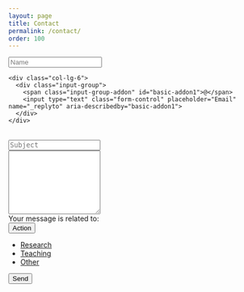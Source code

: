 ```yaml
---
layout: page
title: Contact
permalink: /contact/
order: 100
---
```



<form accept-charset="UTF-8" action="http://formspree.io/jparra@physics.ucla.edu" method="POST">
  <div class="row">
    <div class="col-lg-6">
      <div class="input-group">
        <span class="input-group-addon" id="basic-addon1">
        <span class="glyphicon glyphicon-user" aria-hidden="true"></span></span>
        <input type="text" class="form-control" placeholder="Name" name="name" aria-describedby="basic-addon1">
      </div>
    </div>

    <div class="col-lg-6">
      <div class="input-group">
        <span class="input-group-addon" id="basic-addon1">@</span>
        <input type="text" class="form-control" placeholder="Email" name="_replyto" aria-describedby="basic-addon1">
      </div>
    </div>

  </div>
  <br>

  <div class="form-group">
    <textarea class="form-control" id="exampleTextarea" name="subject" rows="1" placeholder="Subject" style="resize:none"></textarea>
  </div>

  <div class="form-group">
    <textarea class="form-control" id="exampleTextarea" name="body" rows="8"></textarea>
  </div>

<div class="row">
   <div class="col-lg-6">
     <div class="input-group">
       <span class="input-group-addon">Your message is related to:</span>
       <div class="input-group-btn">
         <button type="button" class="btn btn-default dropdown-toggle" data-toggle="dropdown" aria-haspopup="true" aria-expanded="false">Action <span class="caret"></span></button>
         <ul class="dropdown-menu dropdown-menu-right">
           <li><a href="#">Research</a></li>
           <li><a href="#">Teaching</a></li>
           <li><a href="#">Other</a></li>
         </ul>
       </div>
     </div>
  </div>
  <div class="col-lg-6">
     <button type="submit" class="btn btn-primary pull-right" value="Send">Send</button>
  </div>
</div>

 <!--
 <div class="input-group">
   <span class="input-group-addon" id="basic-addon3" style="background-color:none">Your message is related to:</span>
   <div class="input-group-btn">
     <button type="button" class="btn btn-default dropdown-toggle" data-toggle="dropdown" aria-haspopup="true" aria-expanded="false">Action<span class="caret"></span></button>
   <ul class="dropdown-menu dropdown-menu-right">
      <li><a href="#">Research</a></li>
      <li><a href="#">Teaching</a></li>
      <li><a href="#">Other</a></li>
    </ul>
 </div>

 -->


</form>
